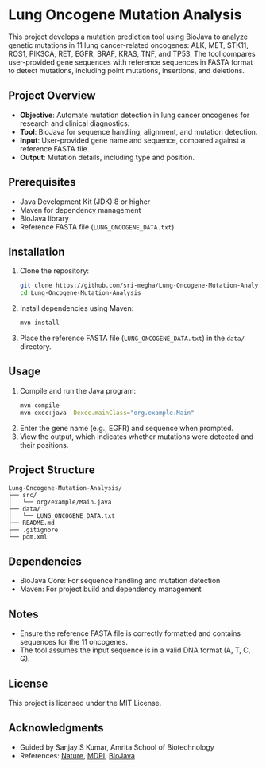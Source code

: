 # Lung Oncogene Mutation Analysis

This project develops a mutation prediction tool using BioJava to analyze genetic mutations in 11 lung cancer-related oncogenes: ALK, MET, STK11, ROS1, PIK3CA, RET, EGFR, BRAF, KRAS, TNF, and TP53. The tool compares user-provided gene sequences with reference sequences in FASTA format to detect mutations, including point mutations, insertions, and deletions.

## Project Overview
- **Objective**: Automate mutation detection in lung cancer oncogenes for research and clinical diagnostics.
- **Tool**: BioJava for sequence handling, alignment, and mutation detection.
- **Input**: User-provided gene name and sequence, compared against a reference FASTA file.
- **Output**: Mutation details, including type and position.

## Prerequisites
- Java Development Kit (JDK) 8 or higher
- Maven for dependency management
- BioJava library
- Reference FASTA file (`LUNG_ONCOGENE_DATA.txt`)

## Installation
1. Clone the repository:
   ```bash
   git clone https://github.com/sri-megha/Lung-Oncogene-Mutation-Analysis.git
   cd Lung-Oncogene-Mutation-Analysis
   ```
2. Install dependencies using Maven:
   ```bash
   mvn install
   ```
3. Place the reference FASTA file (`LUNG_ONCOGENE_DATA.txt`) in the `data/` directory.

## Usage
1. Compile and run the Java program:
   ```bash
   mvn compile
   mvn exec:java -Dexec.mainClass="org.example.Main"
   ```
2. Enter the gene name (e.g., EGFR) and sequence when prompted.
3. View the output, which indicates whether mutations were detected and their positions.

## Project Structure
```
Lung-Oncogene-Mutation-Analysis/
├── src/
│   └── org/example/Main.java
├── data/
│   └── LUNG_ONCOGENE_DATA.txt
├── README.md
├── .gitignore
└── pom.xml
```

## Dependencies
- BioJava Core: For sequence handling and mutation detection
- Maven: For project build and dependency management

## Notes
- Ensure the reference FASTA file is correctly formatted and contains sequences for the 11 oncogenes.
- The tool assumes the input sequence is in a valid DNA format (A, T, C, G).

## License
This project is licensed under the MIT License.

## Acknowledgments
- Guided by Sanjay S Kumar, Amrita School of Biotechnology
- References: [Nature](https://www.nature.com/articles/s41598-023-34016-y), [MDPI](https://www.mdpi.com/1424-8247/16/7/932), [BioJava](https://biojava.org/)
